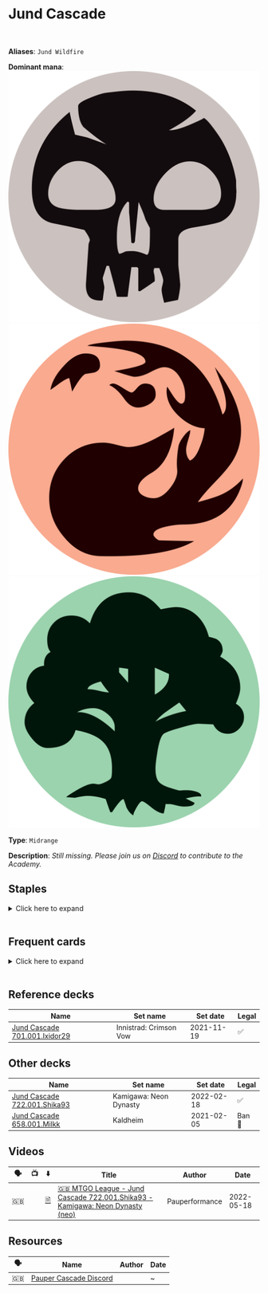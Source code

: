 <!-- This page is automatically generated by Myr: do not update it manually. -->
<!-- Changes directly applied here will be lost. -->
<!-- If you plan to update this page, please update the template at https://github.com/Pauperformance/pauperformance-bot -->
<!-- Templates can be found under pauperformance-bot/resources/templates/ -->
# Jund Cascade
<br/>

**Aliases**: `Jund Wildfire`


**Dominant mana**: <img src="../resources/images/mana/B.png" class="dominant-mana-icon"/> <img src="../resources/images/mana/R.png" class="dominant-mana-icon"/> <img src="../resources/images/mana/G.png" class="dominant-mana-icon"/>

**Type**: `Midrange`

**Description**: _Still missing. Please join us on [Discord](https://discord.gg/fYQbpjjkQ3) to contribute to the Academy._


## **Staples**

<details>
  <summary>Click here to expand</summary>
<a href="https://scryfall.com/card/cmr/163/boarding-party"><img src="https://cards.scryfall.io/normal/front/1/8/186adacf-434b-475b-9b85-749615ae002b.jpg" class="archetype-card rounded-image"/></a>
<a href="https://scryfall.com/card/clb/119/cast-down"><img src="https://cards.scryfall.io/normal/front/a/b/aba79021-39af-4e74-beb5-f2f508c865b2.jpg" class="archetype-card rounded-image"/></a>
<a href="https://scryfall.com/card/dmr/78/chainers-edict"><img src="https://cards.scryfall.io/normal/front/8/c/8c204471-d908-4a08-83e4-cf38999fa80f.jpg" class="archetype-card rounded-image"/></a>
<a href="https://scryfall.com/card/clu/141/lightning-bolt"><img src="https://cards.scryfall.io/normal/front/7/7/77c6fa74-5543-42ac-9ead-0e890b188e99.jpg" class="archetype-card rounded-image"/></a>
<a href="https://scryfall.com/card/m21/193/llanowar-visionary"><img src="https://cards.scryfall.io/normal/front/d/6/d6e23afa-7e08-4049-baf0-d4d0134ba2c8.jpg" class="archetype-card rounded-image"/></a>
<a href="https://scryfall.com/card/c21/202/pulse-of-murasa"><img src="https://cards.scryfall.io/normal/front/a/4/a4b9f8f4-d704-4f16-8495-cf8185285859.jpg" class="archetype-card rounded-image"/></a>
<a href="https://scryfall.com/card/khm/192/sarulfs-packmate"><img src="https://cards.scryfall.io/normal/front/6/0/6061113e-7dd8-4739-b4dd-55bb7f9e39a2.jpg" class="archetype-card rounded-image"/></a>
</details><br/>



## **Frequent cards**

<details>
  <summary>Click here to expand</summary>
<a href="https://scryfall.com/card/lci/131/abrade"><img src="https://cards.scryfall.io/normal/front/4/7/47f39b5e-2e85-4f31-bbab-0b0bf58f701d.jpg" class="archetype-card rounded-image"/></a>
<a href="https://scryfall.com/card/2x2/134/annoyed-altisaur"><img src="https://cards.scryfall.io/normal/front/6/1/6108741c-30de-4390-8482-3f293bdce4bd.jpg" class="archetype-card rounded-image"/></a>
<a href="https://scryfall.com/card/mid/128/ardent-elementalist"><img src="https://cards.scryfall.io/normal/front/f/5/f58592f7-1df5-428d-9dde-e6acd9a5d1d5.jpg" class="archetype-card rounded-image"/></a>
<a href="https://scryfall.com/card/a25/198/blightning"><img src="https://cards.scryfall.io/normal/front/c/c/ccf0f075-4401-41da-a17f-a209d6a03782.jpg" class="archetype-card rounded-image"/></a>
<a href="https://scryfall.com/card/cmm/370/bonders-ornament"><img src="https://cards.scryfall.io/normal/front/8/9/89486719-4aba-4465-986b-fecbe4d409a1.jpg" class="archetype-card rounded-image"/></a>
<a href="https://scryfall.com/card/znr/137/cleansing-wildfire"><img src="https://cards.scryfall.io/normal/front/4/9/492d77e5-acc6-41b8-8930-f39d69234919.jpg" class="archetype-card rounded-image"/></a>
<a href="https://scryfall.com/card/cmm/211/crimson-fleet-commodore"><img src="https://cards.scryfall.io/normal/front/e/d/edf54657-5943-4a45-a296-dc91c41109d4.jpg" class="archetype-card rounded-image"/></a>
<a href="https://scryfall.com/card/cmr/178/fiery-cannonade"><img src="https://cards.scryfall.io/normal/front/3/9/396f1cdf-712b-4518-a0e8-0039303dccdc.jpg" class="archetype-card rounded-image"/></a>
<a href="https://scryfall.com/card/2xm/125/galvanic-blast"><img src="https://cards.scryfall.io/normal/front/0/c/0cf8cb1e-314a-4894-82df-f9812825f52e.jpg" class="archetype-card rounded-image"/></a>
<a href="https://scryfall.com/card/mh1/125/geomancers-gambit"><img src="https://cards.scryfall.io/normal/front/2/3/23b67031-76b8-4511-a6dc-433d9450496e.jpg" class="archetype-card rounded-image"/></a>
<a href="https://scryfall.com/card/neo/190/harmonious-emergence"><img src="https://cards.scryfall.io/normal/front/c/9/c92ff968-b436-4313-8375-8a3bb41f9892.jpg" class="archetype-card rounded-image"/></a>
<a href="https://scryfall.com/card/afr/198/owlbear"><img src="https://cards.scryfall.io/normal/front/3/0/30e8a00f-8131-470d-8072-4c23b812281a.jpg" class="archetype-card rounded-image"/></a>
<a href="https://scryfall.com/card/tsr/223/penumbra-spider"><img src="https://cards.scryfall.io/normal/front/c/8/c862a2f7-673e-44bd-b8ee-e4295da1e0d5.jpg" class="archetype-card rounded-image"/></a>
<a href="https://scryfall.com/card/mh2/256/slagwoods-bridge"><img src="https://cards.scryfall.io/normal/front/e/5/e51b48e9-a75a-4acd-9462-5e1ac2b0d803.jpg" class="archetype-card rounded-image"/></a>
<a href="https://scryfall.com/card/iko/100/suffocating-fumes"><img src="https://cards.scryfall.io/normal/front/6/6/66b562e4-35df-4aee-848d-ceb4204bbe58.jpg" class="archetype-card rounded-image"/></a>
<a href="https://scryfall.com/card/dmc/172/terminate"><img src="https://cards.scryfall.io/normal/front/0/4/0476ea45-ee6d-41c6-93b8-50f92cb37b78.jpg" class="archetype-card rounded-image"/></a>
<a href="https://scryfall.com/card/cmm/190/thorn-of-the-black-rose"><img src="https://cards.scryfall.io/normal/front/b/4/b4b266e2-1cad-40df-bc0e-3e1464b299b3.jpg" class="archetype-card rounded-image"/></a>
</details><br/>



## **Reference decks**

| Name | Set name | Set date | Legal |
| -----| -------- | -------- | ----- |
| [Jund Cascade 701.001.Ixidor29](https://www.mtggoldfish.com/deck/4620537) | Innistrad: Crimson Vow | 2021-11-19 | ✅ |




## **Other decks**

| Name | Set name | Set date | Legal |
| -----| -------- | -------- | ----- |
| [Jund Cascade 722.001.Shika93](https://www.mtggoldfish.com/deck/4800250) | Kamigawa: Neon Dynasty | 2022-02-18 | ✅ |
| [Jund Cascade 658.001.Milkk](https://www.mtggoldfish.com/deck/4351121) | Kaldheim | 2021-02-05 | Ban 🔨 |




## **Videos**

| 🗣️ | 📺 | ⬇️ | Title | Author | Date |
| -- | -- | -- | ---- | ------ | ---- |
| 🇬🇧 | <i class="fa-brands fa-youtube"></i> | <a href="https://www.mtggoldfish.com/deck/4800250" target="_blank">🗎</a> | <a href="https://www.youtube.com/watch?v=5JhZuQ9tuU0" target="_blank">🇬🇧 MTGO League - Jund Cascade 722.001.Shika93 - Kamigawa: Neon Dynasty (neo)</a> | Pauperformance | 2022-05-18   |




## **Resources**

| 🗣️ | Name | Author | Date |
| -- | ---- | ------ | ---- |
| 🇬🇧 | <a target="_blank" href="https://discord.gg/wTxNJkpmJS">Pauper Cascade Discord</a> | <i class="fa-brands fa-discord"></i> | ~            |

